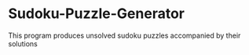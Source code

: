 # Sudoku-Puzzle-Generator
This program produces unsolved sudoku puzzles accompanied by their solutions
